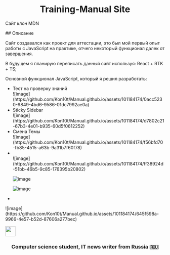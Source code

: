<h1 align="center">Training-Manual Site</h1>
<p>Сайт клон MDN</p>
## Описание
<p>Сайт создавался как проект для аттестации, это был мой первый опыт работы с JavaScript на практике, отчего некоторый функционал далек от завершения.</p>
<p>В будущем я планирую переписать данный сайт используя: React + RTK + TS;
<p>Основной функционал JavaScript, который я решил разработать:</p>
<ul>
<li>Тест на проверку знаний</li>
![image](https://github.com/Kon10t/Manual.github.io/assets/101184174/0acc5230-9849-4bd6-9586-01dc7992ae0a)
<li>Sticky Sidebar</li>
![image](https://github.com/Kon10t/Manual.github.io/assets/101184174/d7802c21-67b3-4e01-b935-60d5f0612252)
<li>Смена Темы</li>
![image](https://github.com/Kon10t/Manual.github.io/assets/101184174/f56bfd70-fb85-4515-a63b-9a31b7f60f78)
<li></li>
![image](https://github.com/Kon10t/Manual.github.io/assets/101184174/ff38924d-51bb-46b5-9c85-176395b20802)

![image](https://github.com/Kon10t/Manual.github.io/assets/101184174/1e7852e5-9091-46fb-9e67-b74352e36ed6)

![image](https://github.com/Kon10t/Manual.github.io/assets/101184174/e94910d8-4fca-4016-9077-981ca4da1d54)

<li></li>
</ul>
![image](https://github.com/Kon10t/Manual.github.io/assets/101184174/645f598a-9966-4e57-b52d-87606a277bec)

<img src="https://github.com/blackcater/blackcater/raw/main/images/Hi.gif" height="32"/></h1>
<h3 align="center">Computer science student, IT news writer from Russia 🇷🇺</h3>
